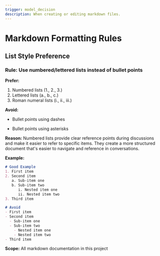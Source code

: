 ```yaml
---
trigger: model_decision
description: When creating or editing markdown files.
---
```


# Markdown Formatting Rules

## List Style Preference

### Rule: Use numbered/lettered lists instead of bullet points

**Prefer:**
1. Numbered lists (1., 2., 3.)
2. Lettered lists (a., b., c.)
3. Roman numeral lists (i., ii., iii.)

**Avoid:**
- Bullet points using dashes
* Bullet points using asterisks

**Reason:** Numbered lists provide clear reference points during discussions and make it easier to refer to specific items. They create a more structured document that's easier to navigate and reference in conversations.

**Example:**

```markdown
# Good Example
1. First item
2. Second item
   a. Sub-item one
   b. Sub-item two
      i. Nested item one
      ii. Nested item two
3. Third item

# Avoid
- First item
- Second item
  - Sub-item one
  - Sub-item two
    - Nested item one
    - Nested item two
- Third item
```

**Scope:** All markdown documentation in this project

